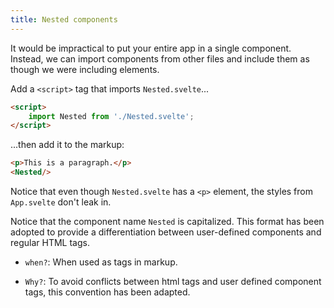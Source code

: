 ```yaml
---
title: Nested components
---
```


It would be impractical to put your entire app in a single component. Instead, we can import components from other files and include them as though we were including elements.

Add a `<script>` tag that imports `Nested.svelte`...

```html
<script>
	import Nested from './Nested.svelte';
</script>
```

...then add it to the markup:

```html
<p>This is a paragraph.</p>
<Nested/>
```

Notice that even though `Nested.svelte` has a `<p>` element, the styles from `App.svelte` don't leak in.

Notice that the component name `Nested` is capitalized. This format has been adopted to provide a differentiation between user-defined components and regular HTML tags.

- `when?`: When used as tags in markup.

- `Why?`: To avoid conflicts between html tags and user defined component tags, this convention has been adapted.
